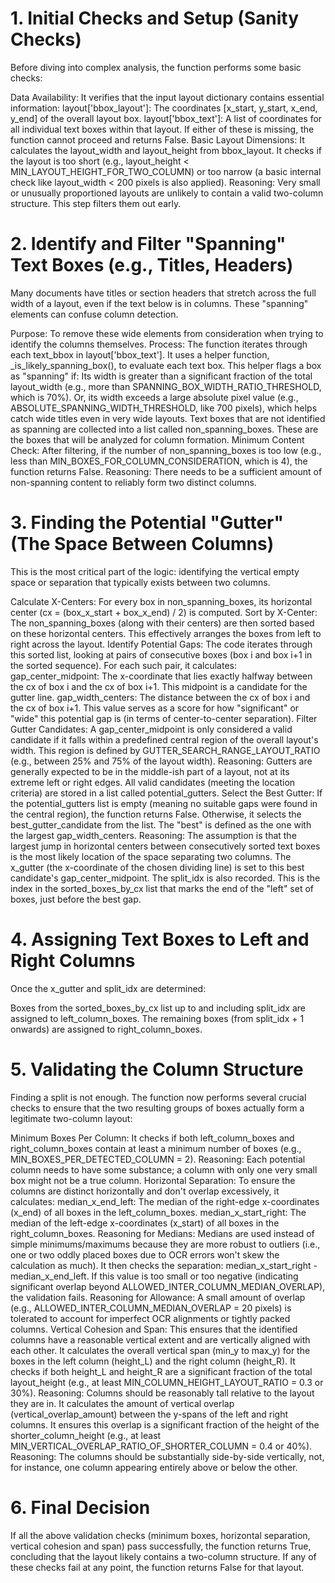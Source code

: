 # 1. Initial Checks and Setup (Sanity Checks)
Before diving into complex analysis, the function performs some basic checks:

Data Availability:
It verifies that the input layout dictionary contains essential information:
layout['bbox_layout']: The coordinates [x_start, y_start, x_end, y_end] of the overall layout box.
layout['bbox_text']: A list of coordinates for all individual text boxes within that layout.
If either of these is missing, the function cannot proceed and returns False.
Basic Layout Dimensions:
It calculates the layout_width and layout_height from bbox_layout.
It checks if the layout is too short (e.g., layout_height < MIN_LAYOUT_HEIGHT_FOR_TWO_COLUMN) or too narrow (a basic internal check like layout_width < 200 pixels is also applied).
Reasoning: Very small or unusually proportioned layouts are unlikely to contain a valid two-column structure. This step filters them out early.

# 2. Identify and Filter "Spanning" Text Boxes (e.g., Titles, Headers)
Many documents have titles or section headers that stretch across the full width of a layout, even if the text below is in columns. These "spanning" elements can confuse column detection.

Purpose: To remove these wide elements from consideration when trying to identify the columns themselves.
Process:
The function iterates through each text_bbox in layout['bbox_text'].
It uses a helper function, _is_likely_spanning_box(), to evaluate each text box. This helper flags a box as "spanning" if:
Its width is greater than a significant fraction of the total layout_width (e.g., more than SPANNING_BOX_WIDTH_RATIO_THRESHOLD, which is 70%).
Or, its width exceeds a large absolute pixel value (e.g., ABSOLUTE_SPANNING_WIDTH_THRESHOLD, like 700 pixels), which helps catch wide titles even in very wide layouts.
Text boxes that are not identified as spanning are collected into a list called non_spanning_boxes. These are the boxes that will be analyzed for column formation.
Minimum Content Check:
After filtering, if the number of non_spanning_boxes is too low (e.g., less than MIN_BOXES_FOR_COLUMN_CONSIDERATION, which is 4), the function returns False.
Reasoning: There needs to be a sufficient amount of non-spanning content to reliably form two distinct columns.
# 3. Finding the Potential "Gutter" (The Space Between Columns)
This is the most critical part of the logic: identifying the vertical empty space or separation that typically exists between two columns.

Calculate X-Centers: For every box in non_spanning_boxes, its horizontal center (cx = (box_x_start + box_x_end) / 2) is computed.
Sort by X-Center: The non_spanning_boxes (along with their centers) are then sorted based on these horizontal centers. This effectively arranges the boxes from left to right across the layout.
Identify Potential Gaps:
The code iterates through this sorted list, looking at pairs of consecutive boxes (box i and box i+1 in the sorted sequence).
For each such pair, it calculates:
gap_center_midpoint: The x-coordinate that lies exactly halfway between the cx of box i and the cx of box i+1. This midpoint is a candidate for the gutter line.
gap_width_centers: The distance between the cx of box i and the cx of box i+1. This value serves as a score for how "significant" or "wide" this potential gap is (in terms of center-to-center separation).
Filter Gutter Candidates:
A gap_center_midpoint is only considered a valid candidate if it falls within a predefined central region of the overall layout's width. This region is defined by GUTTER_SEARCH_RANGE_LAYOUT_RATIO (e.g., between 25% and 75% of the layout width).
Reasoning: Gutters are generally expected to be in the middle-ish part of a layout, not at its extreme left or right edges.
All valid candidates (meeting the location criteria) are stored in a list called potential_gutters.
Select the Best Gutter:
If the potential_gutters list is empty (meaning no suitable gaps were found in the central region), the function returns False.
Otherwise, it selects the best_gutter_candidate from the list. The "best" is defined as the one with the largest gap_width_centers.
Reasoning: The assumption is that the largest jump in horizontal centers between consecutively sorted text boxes is the most likely location of the space separating two columns.
The x_gutter (the x-coordinate of the chosen dividing line) is set to this best candidate's gap_center_midpoint.
The split_idx is also recorded. This is the index in the sorted_boxes_by_cx list that marks the end of the "left" set of boxes, just before the best gap.
# 4. Assigning Text Boxes to Left and Right Columns
Once the x_gutter and split_idx are determined:

Boxes from the sorted_boxes_by_cx list up to and including split_idx are assigned to left_column_boxes.
The remaining boxes (from split_idx + 1 onwards) are assigned to right_column_boxes.
# 5. Validating the Column Structure
Finding a split is not enough. The function now performs several crucial checks to ensure that the two resulting groups of boxes actually form a legitimate two-column layout:

Minimum Boxes Per Column:
It checks if both left_column_boxes and right_column_boxes contain at least a minimum number of boxes (e.g., MIN_BOXES_PER_DETECTED_COLUMN = 2).
Reasoning: Each potential column needs to have some substance; a column with only one very small box might not be a true column.
Horizontal Separation:
To ensure the columns are distinct horizontally and don't overlap excessively, it calculates:
median_x_end_left: The median of the right-edge x-coordinates (x_end) of all boxes in the left_column_boxes.
median_x_start_right: The median of the left-edge x-coordinates (x_start) of all boxes in the right_column_boxes.
Reasoning for Medians: Medians are used instead of simple minimums/maximums because they are more robust to outliers (i.e., one or two oddly placed boxes due to OCR errors won't skew the calculation as much).
It then checks the separation: median_x_start_right - median_x_end_left. If this value is too small or too negative (indicating significant overlap beyond ALLOWED_INTER_COLUMN_MEDIAN_OVERLAP), the validation fails.
Reasoning for Allowance: A small amount of overlap (e.g., ALLOWED_INTER_COLUMN_MEDIAN_OVERLAP = 20 pixels) is tolerated to account for imperfect OCR alignments or tightly packed columns.
Vertical Cohesion and Span: This ensures that the identified columns have a reasonable vertical extent and are vertically aligned with each other.
It calculates the overall vertical span (min_y to max_y) for the boxes in the left column (height_L) and the right column (height_R).
It checks if both height_L and height_R are a significant fraction of the total layout_height (e.g., at least MIN_COLUMN_HEIGHT_LAYOUT_RATIO = 0.3 or 30%).
Reasoning: Columns should be reasonably tall relative to the layout they are in.
It calculates the amount of vertical overlap (vertical_overlap_amount) between the y-spans of the left and right columns.
It ensures this overlap is a significant fraction of the height of the shorter_column_height (e.g., at least MIN_VERTICAL_OVERLAP_RATIO_OF_SHORTER_COLUMN = 0.4 or 40%).
Reasoning: The columns should be substantially side-by-side vertically, not, for instance, one column appearing entirely above or below the other.
# 6. Final Decision
If all the above validation checks (minimum boxes, horizontal separation, vertical cohesion and span) pass successfully, the function returns True, concluding that the layout likely contains a two-column structure.
If any of these checks fail at any point, the function returns False for that layout.